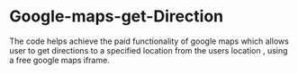 # Google-maps-get-Direction

The code helps achieve the paid functionality of google maps which allows user to get directions to a specified location from the users location , using a free google maps iframe. 

